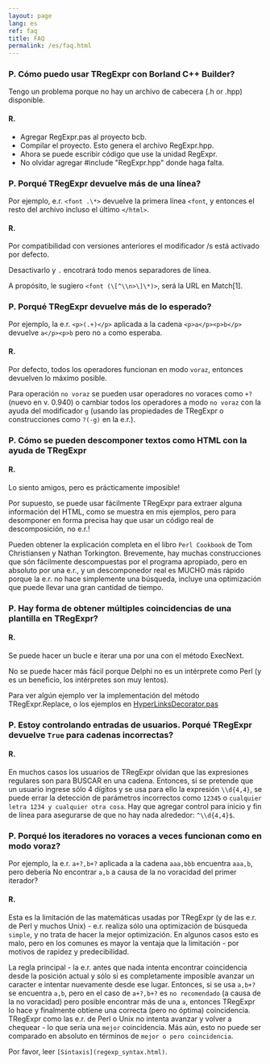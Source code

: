 ```yaml
---
layout: page
lang: es
ref: faq
title: FAQ
permalink: /es/faq.html
---
```


### P. Cómo puedo usar TRegExpr con Borland C++ Builder?

Tengo un problema porque no hay un archivo de cabecera (.h or .hpp)
disponible.

#### R.

* Agregar RegExpr.pas al proyecto bcb.
* Compilar el proyecto. Esto genera el archivo RegExpr.hpp.
* Ahora se puede escribir código que use la unidad RegExpr.
* No olvidar agregar #include "RegExpr.hpp" donde haga falta.

### P. Porqué TRegExpr devuelve más de una línea?

Por ejemplo, e.r. `<font .\*>` devuelve la primera línea `<font`, y
entonces el resto del archivo incluso el último `</html>`.

#### R.
Por compatibilidad con versiones anteriores el modificador /s está
activado por defecto.

Desactivarlo y `.` encotrará todo menos separadores de línea.

A propósito, le sugiero `<font (\[^\\n>\]\*)>`, será la URL en
Match\[1\].

### P. Porqué TRegExpr devuelve más de lo esperado?

Por ejemplo, la e.r. `<p>(.+)</p>` aplicada a la cadena
`<p>a</p><p>b</p>` devuelve
`a</p><p>b` pero no `a` como esperaba.

#### R.
Por defecto, todos los operadores funcionan en modo `voraz`, entonces
devuelven lo máximo posible.

Para operación `no voraz` se pueden usar operadores no voraces como `+?`
(nuevo en v. 0.940) o cambiar todos los operadores a modo `no voraz` con
la ayuda del modificador `g` (usando las propiedades de TRegExpr o
construcciones como `?(-g)` en la e.r.).

### P. Cómo se pueden descomponer textos como HTML con la ayuda de TRegExpr

#### R.
Lo siento amigos, pero es prácticamente imposible!

Por supuesto, se puede usar fácilmente TRegExpr para extraer alguna
información del HTML, como se muestra en mis ejemplos, pero para
desomponer en forma precisa hay que usar un código real de
descomposición, no e.r.!

Pueden obtener la explicación completa en el libro `Perl Cookbook` de
Tom Christiansen y Nathan Torkington. Brevemente, hay muchas
construcciones que són fácilmente descompuestas por el programa
apropiado, pero en absoluto por una e.r., y un descomponedor real es
MUCHO más rápido porque la e.r. no hace simplemente una búsqueda,
incluye una optimización que puede llevar una gran cantidad de tiempo.

### P. Hay forma de obtener múltiples coincidencias de una plantilla en TRegExpr?

#### R.
Se puede hacer un bucle e iterar una por una con el método ExecNext.

No se puede hacer más fácil porque Delphi no es un intérprete como Perl
(y es un beneficio, los intérpretes son muy lentos).

Para ver algún ejemplo ver la implementación del método
TRegExpr.Replace, o los ejemplos en
[HyperLinksDecorator.pas](#hyperlinksdecorator.html)

### P. Estoy controlando entradas de usuarios. Porqué TRegExpr devuelve `True` para cadenas incorrectas?

#### R.
En muchos casos los usuarios de TRegExpr olvidan que las expresiones
regulares son para BUSCAR en una cadena. Entonces, si se pretende que un
usuario ingrese sólo 4 dígitos y se usa para ello la expresión
`\\d{4,4}`, se puede errar la detección de parámetros incorrectos como
`12345` o `cualquier letra 1234 y cualquier otra cosa`. Hay que agregar
control para inicio y fin de línea para asegurarse de que no hay nada
alrededor: `^\\d{4,4}$`.

### P. Porqué los iteradores no voraces a veces funcionan como en modo voraz?

Por ejemplo, la e.r. `a+?,b+?` aplicada a la cadena `aaa,bbb` encuentra
`aaa,b`, pero debería No encontrar `a,b` a causa de la no voracidad del
primer iterador?

#### R.
Esta es la limitación de las matemáticas usadas por TRegExpr (y de las
e.r. de Perl y muchos Unix) - e.r. realiza sólo una optimización de
búsqueda `simple`, y no trata de hacer la mejor optimización. En algunos
casos esto es malo, pero en los comunes es mayor la ventaja que la
limitación - por motivos de rapidez y predecibilidad.

La regla principal - la e.r. antes que nada intenta encontrar
coincidencia desde la posición actual y sólo si es completamente
imposible avanzar un caracter e intentar nuevamente desde ese lugar.
Entonces, si se usa `a,b+?` se encuentra `a,b`, pero en el caso de
`a+?,b+?` es `no recomendado` (a causa de la no voracidad) pero posible
encontrar más de una `a`, entonces TRegExpr lo hace y finalmente obtiene
una correcta (pero no óptima) coincidencia. TRegExpr como las e.r. de
Perl o Unix no intenta avanzar y volver a chequear - lo que sería una
`mejor` coincidencia. Más aún, esto no puede ser comparado en absoluto
en términos de `mejor o pero coincidencia`.

Por favor, leer  `[Sintaxis](regexp_syntax.html)`.
